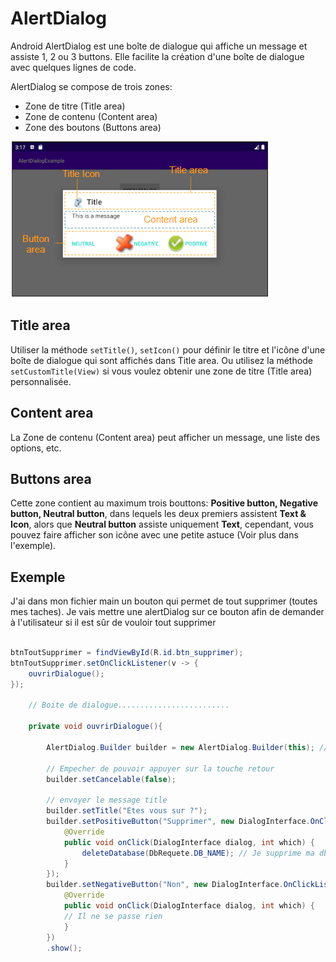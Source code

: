# AlertDialog

Android AlertDialog est une boîte de dialogue qui affiche un message et assiste 1, 2 ou 3 buttons. Elle facilite la création d'une boîte de dialogue avec quelques lignes de code.

AlertDialog se compose de trois zones:

- Zone de titre (Title area)
- Zone de contenu (Content area)
- Zone des boutons (Buttons area)

<img src="./img/alertDialog.png" alt="boite de dialogue" />

## Title area

Utiliser la méthode `setTitle()`, `setIcon()` pour définir le titre et l'icône d'une boîte de dialogue qui sont affichés dans Title area. Ou utilisez la méthode `setCustomTitle(View)` si vous voulez obtenir une zone de titre (Title area) personnalisée.

## Content area

La Zone de contenu (Content area) peut afficher un message, une liste des options, etc.

## Buttons area

Cette zone contient au maximum trois bouttons: **Positive button, Negative button, Neutral button**, dans lequels les deux premiers assistent **Text & Icon**, alors que **Neutral button** assiste uniquement **Text**, cependant, vous pouvez faire afficher son icône avec une petite astuce (Voir plus dans l'exemple).


## Exemple

J'ai dans mon fichier main un bouton qui permet de tout supprimer (toutes mes taches).
Je vais mettre une alertDialog sur ce bouton afin de demander à l'utilisateur si il est sûr de vouloir tout supprimer 

```java

btnToutSupprimer = findViewById(R.id.btn_supprimer);
btnToutSupprimer.setOnClickListener(v -> {
    ouvrirDialogue();
});

    // Boite de dialogue.........................

    private void ouvrirDialogue(){

        AlertDialog.Builder builder = new AlertDialog.Builder(this); // context

        // Empecher de pouvoir appuyer sur la touche retour
        builder.setCancelable(false);

        // envoyer le message title
        builder.setTitle("Etes vous sur ?");
        builder.setPositiveButton("Supprimer", new DialogInterface.OnClickListener() {
            @Override
            public void onClick(DialogInterface dialog, int which) {
                deleteDatabase(DbRequete.DB_NAME); // Je supprime ma db
            }
        });
        builder.setNegativeButton("Non", new DialogInterface.OnClickListener() {
            @Override
            public void onClick(DialogInterface dialog, int which) {
            // Il ne se passe rien
            }
        })
        .show();
```